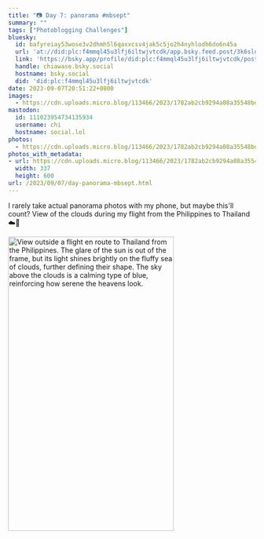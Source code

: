 ```yaml
---
title: "📷 Day 7: panorama #mbsept"
summary: ""
tags: ["Photoblogging Challenges"]
bluesky:
  id: bafyreiay53wose3v2dhmh5l6qaxxcsv4jak5c5jo2h4nyhlodh6do6n45a
  url: 'at://did:plc:f4mmql45u3lfj6iltwjvtcdk/app.bsky.feed.post/3k6slderzhk25'
  link: 'https://bsky.app/profile/did:plc:f4mmql45u3lfj6iltwjvtcdk/post/3k6slderzhk25'
  handle: chiawase.bsky.social
  hostname: bsky.social
  did: 'did:plc:f4mmql45u3lfj6iltwjvtcdk'
date: 2023-09-07T20:51:22+0800
images:
  - https://cdn.uploads.micro.blog/113466/2023/1782ab2cb9294a08a35548bdf8728ce9.jpg
mastodon:
  id: 111023954734135934
  username: chi
  hostname: social.lol
photos:
  - https://cdn.uploads.micro.blog/113466/2023/1782ab2cb9294a08a35548bdf8728ce9.jpg
photos_with_metadata:
- url: https://cdn.uploads.micro.blog/113466/2023/1782ab2cb9294a08a35548bdf8728ce9.jpg
  width: 337
  height: 600
url: /2023/09/07/day-panorama-mbsept.html
---
```


I rarely take actual panorama photos with my phone, but maybe this'll count? View of the clouds during my flight from the Philippines to Thailand ☁️🤩

<img src="/img/uploads/2023/1782ab2cb9294a08a35548bdf8728ce9.jpg" width="337" height="600" alt="View outside a flight en route to Thailand from the Philippines. The glare of the sun is out of the frame, but its light shines brightly on the fluffy sea of clouds, further defining their shape. The sky above the clouds is a calming type of blue, reinforcing how serene the heavens look.">
